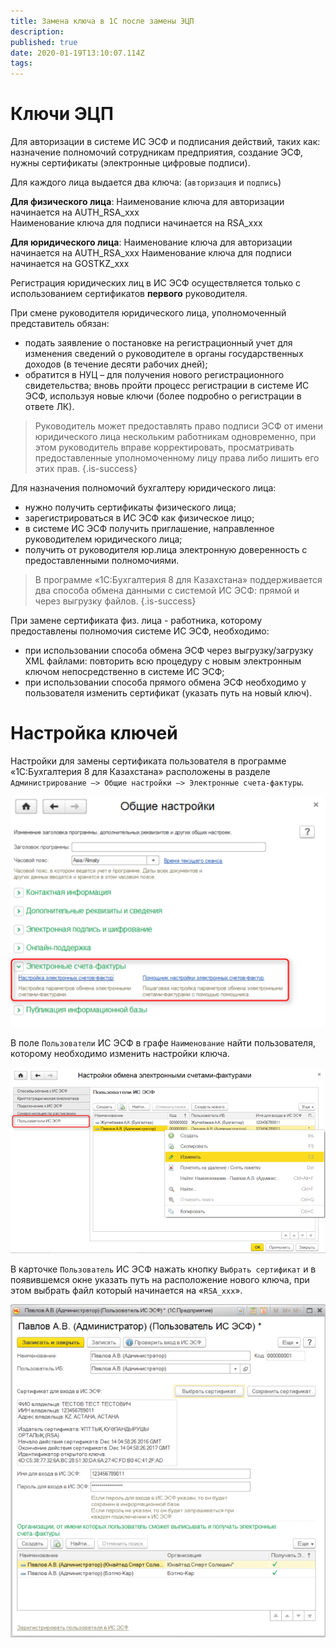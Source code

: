 ```yaml
---
title: Замена ключа в 1С после замены ЭЦП
description: 
published: true
date: 2020-01-19T13:10:07.114Z
tags: 
---
```


# Ключи ЭЦП
Для авторизации в системе ИС ЭСФ и подписания действий, таких как: назначение полномочий сотрудникам предприятия, создание ЭСФ, нужны сертификаты (электронные цифровые подписи).

Для каждого лица выдается два ключа: (`авторизация` и `подпись`) 

**Для физического лица**: Наименование ключа для авторизации начинается на AUTH_RSA_xxx  
Наименование ключа для подписи начинается на RSA_xxx  

**Для юридического лица**:  Наименование ключа для авторизации начинается на AUTH_RSA_xxx 
Наименование ключа для подписи начинается на GOSTKZ_xxx 

Регистрация юридических лиц в ИС ЭСФ осуществляется только с использованием сертификатов **первого** руководителя. 

При смене руководителя юридического лица, уполномоченный представитель обязан: 
- подать заявление о постановке на регистрационный учет для изменения сведений о руководителе в органы государственных доходов (в течение десяти рабочих дней); 
- обратится в НУЦ – для получения нового регистрационного свидетельства; вновь пройти процесс регистрации в системе ИС ЭСФ, используя новые ключи (более подробно о регистрации в ответе ЛК). 

> Руководитель может предоставлять право подписи ЭСФ от имени юридического лица нескольким работникам одновременно, при этом руководитель вправе корректировать, просматривать предоставленные уполномоченному лицу права либо лишить его этих прав. 
{.is-success}


Для назначения полномочий бухгалтеру юридического лица: 
- нужно получить сертификаты физического лица; 
- зарегистрироваться в ИС ЭСФ как физическое лицо; 
- в системе ИС ЭСФ получить приглашение, направленное руководителем юридического лица; 
- получить от руководителя юр.лица электронную доверенность с предоставленными полномочиями. 

> В программе «1С:Бухгалтерия 8 для Казахстана» поддерживается два способа обмена данными с системой ИС ЭСФ: прямой и через выгрузку файлов. 
{.is-success}


При замене сертификата физ. лица - работника, которому предоставлены полномочия системе ИС ЭСФ, необходимо: 
- при использовании способа обмена ЭСФ через выгрузку/загрузку XML файлами: повторить всю процедуру с новым электронным ключом непосредственно в системе ИС ЭСФ; 
- при использовании способа прямого обмена ЭСФ необходимо у пользователя изменить сертификат (указать путь на новый ключ). 

# Настройка ключей

Настройки для замены сертификата пользователя в программе «1С:Бухгалтерия 8 для Казахстана» расположены в разделе `Администрирование –> Общие настройки –> Электронные счета-фактуры`.

![nov_klych2.png](/nov_klych2.png)

В поле `Пользователи` ИС ЭСФ в графе `Наименование` найти пользователя, которому необходимо изменить настройки ключа.

![nov_klych.png](/nov_klych.png)

В карточке `Пользователь` ИС ЭСФ нажать кнопку `Выбрать сертификат` и в появившемся окне указать путь на расположение нового ключа, при этом выбрать файл который начинается на «`RSA_xxx`».

![nov_klych1.png](/nov_klych1.png)
